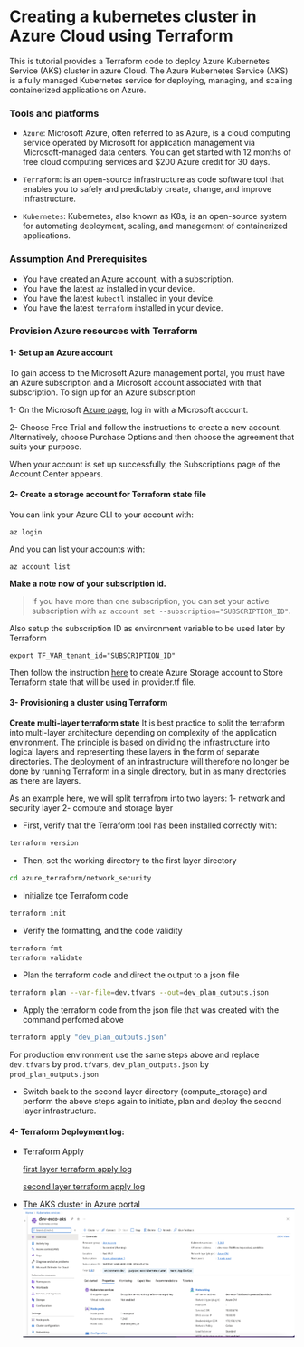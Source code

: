 # Creating a kubernetes cluster in Azure Cloud using Terraform 

This is tutorial provides a Terraform code to deploy Azure Kubernetes Service (AKS) cluster in azure Cloud. The Azure Kubernetes Service (AKS) is a fully managed Kubernetes service for deploying, managing, and scaling containerized applications on Azure. 


### Tools and platforms

- `Azure`:  Microsoft Azure, often referred to as Azure, is a cloud computing service operated by Microsoft for application management via Microsoft-managed data centers. You can get started with 12 months of free cloud computing services and $200 Azure credit for 30 days.

- `Terraform`: is an open-source infrastructure as code software tool that enables you to safely and predictably create, change, and improve infrastructure.

- `Kubernetes`: Kubernetes, also known as K8s, is an open-source system for automating deployment, scaling, and management of containerized applications.

### Assumption And Prerequisites

- You have created an Azure account, with a subscription.
- You have the latest `az` installed in your device.
- You have the latest `kubectl` installed in your device.
- You have the latest `terraform` installed in your device.


### Provision Azure resources with Terraform

#### 1- Set up an Azure account

To gain access to the Microsoft Azure management portal, you must have an Azure subscription and a Microsoft account associated with that subscription. To sign up for an Azure subscription

1- On the Microsoft [Azure page](https://go.microsoft.com/fwlink/?LinkID=285197), log in with a Microsoft account.


2- Choose Free Trial and follow the instructions to create a new account. Alternatively, choose Purchase Options and then choose the agreement that suits your purpose.

When your account is set up successfully, the Subscriptions page of the Account Center appears.


#### 2- Create a storage account for Terraform state file

You can link your Azure CLI to your account with:

```terminal|command=1|title=bash
az login
```

And you can list your accounts with:

```terminal|command=1|title=bash
az account list
```

**Make a note now of your subscription id.**

> If you have more than one subscription, you can set your active subscription with `az account set --subscription="SUBSCRIPTION_ID"`. 

Also setup the subscription ID as environment variable to be used later by Terraform

```terminal|command=1|title=bash
export TF_VAR_tenant_id="SUBSCRIPTION_ID"
```

Then follow the instruction [here](https://go.microsoft.com/fwlink/?LinkID=285197) to create Azure Storage account to
Store Terraform state that will be used in provider.tf file.

#### 3- Provisioning a cluster using Terraform

**Create multi-layer terraform state**
It is best practice to split the terraform into multi-layer architecture depending on complexity of the application environment. The principle is based on dividing the infrastructure into logical layers and representing these layers in the form of separate directories. The deployment of an infrastructure will therefore no longer be done by running Terraform in a single directory, but in as many directories as there are layers.

As an example here, we will split terrafrom into two layers:
1- network and security layer
2- compute and storage layer


- First, verify that the Terraform tool has been installed correctly with:

```bash
terraform version
```

- Then, set the working directory to the first layer directory

```bash
cd azure_terraform/network_security
```


- Initialize tge Terraform code

```bash
terraform init
``` 

- Verify the formatting, and the code validity 

```bash
terraform fmt
terraform validate
``` 

- Plan the terraform code and direct the output to a json file 

```bash
terraform plan --var-file=dev.tfvars --out=dev_plan_outputs.json
```

- Apply the terraform code from the json file that was created with the command perfomed above 

```bash
terraform apply "dev_plan_outputs.json"
```

For production environment use the same steps above and replace `dev.tfvars` by `prod.tfvars`, `dev_plan_outputs.json` by `prod_plan_outputs.json` 

- Switch back to the second layer directory (compute_storage) and perform the above steps again to initiate, plan and deploy the second layer infrastructure.


#### 4- Terraform Deployment log:

- Terraform Apply

    [first layer terraform apply log](https://github.com/besha100/Azure-Terraform/blob/main/assests/network_security_apply.txt)

    [second layer terraform apply log](https://github.com/besha100/Azure-Terraform/blob/main/assests/compute_storage_apply.txt)

- The AKS cluster in Azure portal
![Azure AKS cluster](assests/aks_azure.png)


